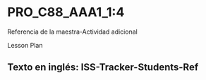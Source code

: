 # PRO_C88_AAA1_1:4
Referencia de la maestra-Actividad adicional

Lesson Plan
## Texto en inglés: ISS-Tracker-Students-Ref
